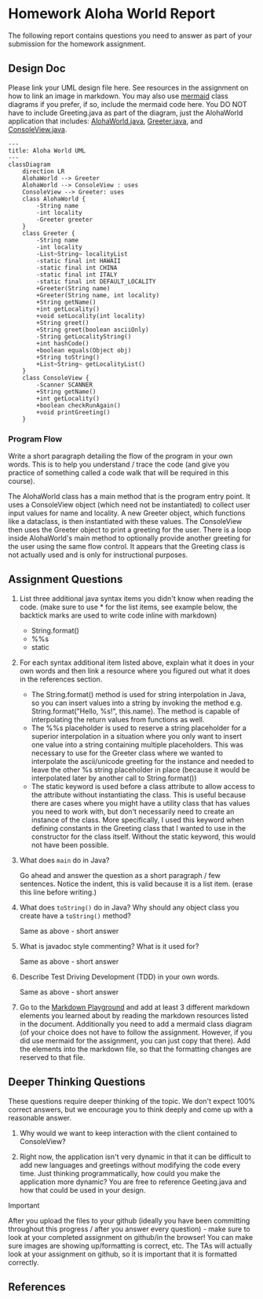 # Homework Aloha World Report

The following report contains questions you need to answer as part of your submission for the homework assignment. 


## Design Doc
Please link your UML design file here. See resources in the assignment on how to
link an image in markdown. You may also use [mermaid] class diagrams if you prefer, if so, include the mermaid code here.  You DO NOT have to include Greeting.java as part of the diagram, just the AlohaWorld application that includes: [AlohaWorld.java], [Greeter.java], and [ConsoleView.java].

```mermaid
---
title: Aloha World UML
---
classDiagram
    direction LR
    AlohaWorld --> Greeter
    AlohaWorld --> ConsoleView : uses
    ConsoleView --> Greeter: uses
    class AlohaWorld {
        -String name
        -int locality
        -Greeter greeter
    }
    class Greeter {
        -String name
        -int locality
        -List~String~ localityList
        -static final int HAWAII
        -static final int CHINA
        -static final int ITALY
        -static final int DEFAULT_LOCALITY
        +Greeter(String name)
        +Greeter(String name, int locality)
        +String getName()
        +int getLocality()
        +void setLocality(int locality)
        +String greet()
        +String greet(boolean asciiOnly)
        -String getLocalityString()
        +int hashCode()
        +boolean equals(Object obj)
        +String toString()
        +List~String~ getLocalityList() 
    } 
    class ConsoleView {
        -Scanner SCANNER
        +String getName()
        +int getLocality()
        +boolean checkRunAgain()
        +void printGreeting()
    }
```

### Program Flow
Write a short paragraph detailing the flow of the program in your own words. This is to help you understand / trace the code (and give you practice of something called a code walk that will be required in this course).

The AlohaWorld class has a main method that is the program entry point. It uses a ConsoleView object (which need not be instantiated) to collect user input values for name and locality. A new Greeter object, which functions like a dataclass, is then instantiated with these values. The ConsoleView then uses the Greeter object to print a greeting for the user. There is a loop inside AlohaWorld's main method to optionally provide another greeting for the user using the same flow control. It appears that the Greeting class is not actually used and is only for instructional purposes.


## Assignment Questions

1. List three additional java syntax items you didn't know when reading the code.  (make sure to use * for the list items, see example below, the backtick marks are used to write code inline with markdown)
   
   * String.format()
   * %%s
   * static

2. For each syntax additional item listed above, explain what it does in your own words and then link a resource where you figured out what it does in the references section. 

    * The String.format() method is used for string interpolation in Java, so you can insert values into a string by invoking the method e.g. String.format("Hello, %s!", this.name). The method is capable of interpolating the return values from functions as well.
    * The %%s placeholder is used to reserve a string placeholder for a superior interpolation in a situation where you only want to insert one value into a string containing multiple placeholders. This was necessary to use for the Greeter class where we wanted to interpolate the ascii/unicode greeting for the instance and needed to leave the other %s string placeholder in place (because it would be interpolated later by another call to String.format())
    * The static keyword is used before a class attribute to allow access to the attribute without instantiating the class. This is useful because there are cases where you might have a utility class that has values you need to work with, but don't necessarily need to create an instance of the class. More specifically, I used this keyword when defining constants in the Greeting class that I wanted to use in the constructor for the class itself. Without the static keyword, this would not have been possible.

3. What does `main` do in Java? 

    Go ahead and answer the question as a short paragraph / few sentences. Notice the indent, this is valid because it is a list item. (erase this line before writing.)


4. What does `toString()` do in Java? Why should any object class you create have a `toString()` method?

    Same as above - short answer

5. What is javadoc style commenting? What is it used for? 

    Same as above - short answer


6. Describe Test Driving Development (TDD) in your own words. 

    Same as above - short answer    

7. Go to the [Markdown Playground](MarkdownPlayground.md) and add at least 3 different markdown elements you learned about by reading the markdown resources listed in the document. Additionally you need to add a mermaid class diagram (of your choice does not have to follow the assignment. However, if you did use mermaid for the assignment, you can just copy that there). Add the elements into the markdown file, so that the formatting changes are reserved to that file. 


## Deeper Thinking Questions

These questions require deeper thinking of the topic. We don't expect 100% correct answers, but we encourage you to think deeply and come up with a reasonable answer. 


1. Why would we want to keep interaction with the client contained to ConsoleView?


2. Right now, the application isn't very dynamic in that it can be difficult to add new languages and greetings without modifying the code every time. Just thinking programmatically,  how could you make the application more dynamic? You are free to reference Geeting.java and how that could be used in your design.



> [!IMPORTANT]
>  After you upload the files to your github (ideally you have been committing throughout this progress / after you answer every question) - make sure to look at your completed assignment on github/in the browser! You can make sure images are showing up/formatting is correct, etc. The TAs will actually look at your assignment on github, so it is important that it is formatted correctly.


## References

[^1]: Final keyword in Java: 2024. https://www.geeksforgeeks.org/final-keyword-in-java/. Accessed: 2024-03-30. 

[^2]: Math (Java Platform SE 17). https://docs.oracle.com/en/java/javase/17/docs/api/java.base/java/lang/Math.html. Accessed: 2024-03-30.


<!-- This is a comment, below this link the links in the document are placed here to make ti easier to read. This is an optional style for markdown, and often as a student you will include the links inline. for example [mermaid](https://mermaid.js.org/intro/syntax-reference.html) -->
[mermaid]: https://mermaid.js.org/intro/syntax-reference.html
[AlohaWorld.java]: src/main/java/student/AlohaWorld.java
[Greeter.java]: src/main/java/student/Greeter.java
[ConsoleView.java]: src/main/java/student/ConsoleView.java